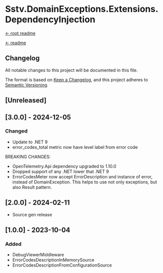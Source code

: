 Sstv.DomainExceptions.Extensions.DependencyInjection
=============

[<- root readme](./../README.md)

[<- readme](./README.md)

## Changelog

All notable changes to this project will be documented in this file.

The format is based on [Keep a Changelog](https://keepachangelog.com/en/1.0.0/),
and this project adheres to [Semantic Versioning](https://semver.org/spec/v2.0.0.html).

## [Unreleased]

## [3.0.0] - 2024-12-05

### Changed

- Update to .NET 9
- error_codes_total metric now have level label from error code

BREAKING CHANGES:
- OpenTelemetry.Api dependency upgraded to 1.10.0
- Dropped support of any .NET lower that .NET 9
- ErrorCodesMeter now accept ErrorDescription and instance of error, instead of DomainException. This helps to use not only exceptions, but also Result pattern.

## [2.0.0] - 2024-02-11

- Source gen release

## [1.0.0] - 2023-10-04

### Added

- DebugViewerMiddleware
- ErrorCodesDescriptionInMemorySource
- ErrorCodesDescriptionFromConfigurationSource